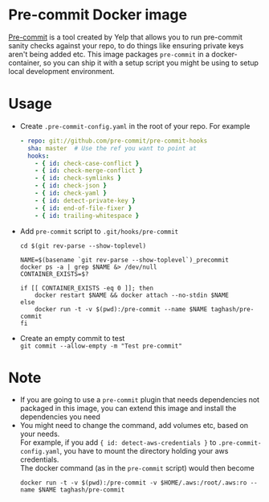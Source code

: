 # Pre-commit Docker image
[Pre-commit](http://pre-commit.com/) is a tool created by Yelp that allows you to run pre-commit sanity checks against your repo, to do things like ensuring private keys aren't being added etc. This image packages `pre-commit` in a docker-container, so you can ship it with a setup script you might be using to setup local development environment.

# Usage
- Create `.pre-commit-config.yaml` in the root of your repo. For example   

  ```yaml
  - repo: git://github.com/pre-commit/pre-commit-hooks
    sha: master  # Use the ref you want to point at
    hooks:
      - { id: check-case-conflict }
      - { id: check-merge-conflict }
      - { id: check-symlinks }
      - { id: check-json }
      - { id: check-yaml }
      - { id: detect-private-key }
      - { id: end-of-file-fixer }
      - { id: trailing-whitespace }
  ```
- Add `pre-commit` script to `.git/hooks/pre-commit`  
  ```shell
  cd $(git rev-parse --show-toplevel)

  NAME=$(basename `git rev-parse --show-toplevel`)_precommit
  docker ps -a | grep $NAME &> /dev/null
  CONTAINER_EXISTS=$?

  if [[ CONTAINER_EXISTS -eq 0 ]]; then
      docker restart $NAME && docker attach --no-stdin $NAME
  else
      docker run -t -v $(pwd):/pre-commit --name $NAME taghash/pre-commit
  fi

  ```
- Create an empty commit to test  
  ```git commit --allow-empty -m "Test pre-commit"```

# Note
- If you are going to use a `pre-commit` plugin that needs dependencies not packaged in this image, you can extend this image and install the dependencies you need
- You might need to change the command, add volumes etc, based on your needs.  
  For example, if you add `{ id: detect-aws-credentials }` to `.pre-commit-config.yaml`, you have to mount the directory holding your aws credentials.  
  The docker command (as in the `pre-commit` script) would then become  
  ```shell
  docker run -t -v $(pwd):/pre-commit -v $HOME/.aws:/root/.aws:ro --name $NAME taghash/pre-commit
  ```


